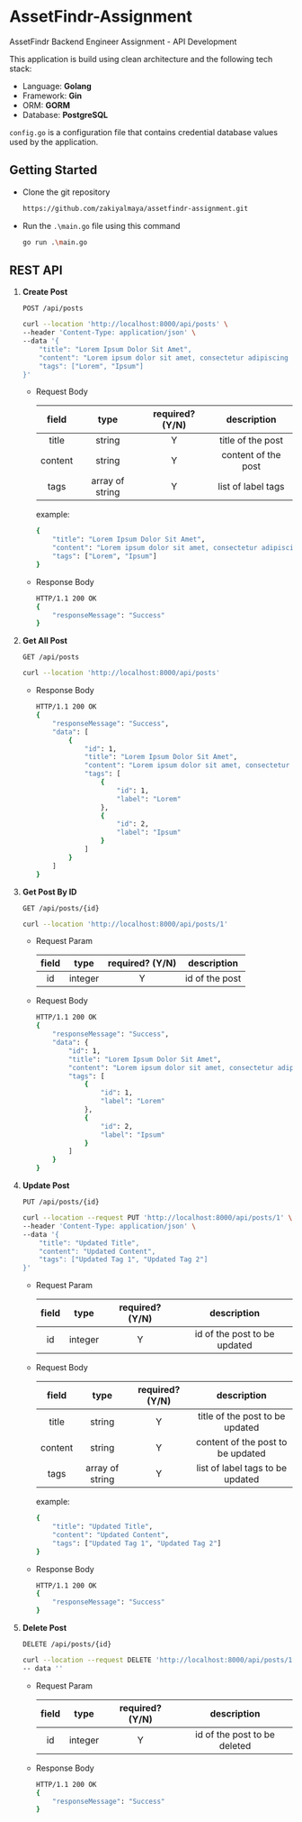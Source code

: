 # AssetFindr-Assignment
AssetFindr Backend Engineer Assignment - API Development

This application is build using clean architecture and the following tech stack:
- Language: **Golang**
- Framework: **Gin**
- ORM: **GORM**
- Database: **PostgreSQL**

`config.go` is a configuration file that contains credential database values used by the application.

## Getting Started

- Clone the git repository
  ```sh
  https://github.com/zakiyalmaya/assetfindr-assignment.git
  ```

- Run the `.\main.go` file using this command
  ```sh
  go run .\main.go
  ```

## REST API

1. **Create Post**

    `POST /api/posts`

    ```sh
    curl --location 'http://localhost:8000/api/posts' \
    --header 'Content-Type: application/json' \
    --data '{
        "title": "Lorem Ipsum Dolor Sit Amet",
        "content": "Lorem ipsum dolor sit amet, consectetur adipiscing elit, sed do eiusmod tempor incididunt ut labore et dolore magna aliqua. Ut enim ad minim veniam, quis nostrud exercitation ullamco laboris nisi ut aliquip ex ea commodo consequat. Duis aute irure dolor in reprehenderit in voluptate velit esse cillum dolore eu fugiat nulla pariatur. Excepteur sint occaecat cupidatat non proident, sunt in culpa qui officia deserunt mollit anim id est laborum.",
        "tags": ["Lorem", "Ipsum"]
    }'
    ```

    - Request Body

        | field |type | required? (Y/N) | description |
        | :---: | :---: | :---: | :---: |
        | title | string | Y | title of the post | 
        | content | string | Y | content of the post |
        | tags | array of string| Y | list of label tags |

        example:
        ```sh
        {
            "title": "Lorem Ipsum Dolor Sit Amet",
            "content": "Lorem ipsum dolor sit amet, consectetur adipiscing elit, sed do eiusmod tempor incididunt ut labore et dolore magna aliqua. Ut enim ad minim veniam, quis nostrud exercitation ullamco laboris nisi ut aliquip ex ea commodo consequat. Duis aute irure dolor in reprehenderit in voluptate velit esse cillum dolore eu fugiat nulla pariatur. Excepteur sint occaecat cupidatat non proident, sunt in culpa qui officia deserunt mollit anim id est laborum.",
            "tags": ["Lorem", "Ipsum"]
        }
        ```

    - Response Body

        ```sh
        HTTP/1.1 200 OK
        {
            "responseMessage": "Success"
        }
        ```

2. **Get All Post**

    `GET /api/posts`

    ```sh
    curl --location 'http://localhost:8000/api/posts'
    ```

    - Response Body

        ```sh
        HTTP/1.1 200 OK
        {
            "responseMessage": "Success",
            "data": [
                {
                    "id": 1,
                    "title": "Lorem Ipsum Dolor Sit Amet",
                    "content": "Lorem ipsum dolor sit amet, consectetur adipiscing elit, sed do eiusmod tempor incididunt ut labore et dolore magna aliqua. Ut enim ad minim veniam, quis nostrud exercitation ullamco laboris nisi ut aliquip ex ea commodo consequat. Duis aute irure dolor in reprehenderit in voluptate velit esse cillum dolore eu fugiat nulla pariatur. Excepteur sint occaecat cupidatat non proident, sunt in culpa qui officia deserunt mollit anim id est laborum.",
                    "tags": [
                        {
                            "id": 1,
                            "label": "Lorem"
                        },
                        {
                            "id": 2,
                            "label": "Ipsum"
                        }
                    ]
                }
            ]
        } 
        ```

3. **Get Post By ID**
    
    `GET /api/posts/{id}`

    ```sh
    curl --location 'http://localhost:8000/api/posts/1'
    ```

    - Request Param

        | field |type | required? (Y/N) | description |
        | :---: | :---: | :---: | :---: |
        | id | integer | Y | id of the post |

    - Request Body

        ```sh
        HTTP/1.1 200 OK
        {
            "responseMessage": "Success",
            "data": {
                "id": 1,
                "title": "Lorem Ipsum Dolor Sit Amet",
                "content": "Lorem ipsum dolor sit amet, consectetur adipiscing elit, sed do eiusmod tempor incididunt ut labore et dolore magna aliqua. Ut enim ad minim veniam, quis nostrud exercitation ullamco laboris nisi ut aliquip ex ea commodo consequat. Duis aute irure dolor in reprehenderit in voluptate velit esse cillum dolore eu fugiat nulla pariatur. Excepteur sint occaecat cupidatat non proident, sunt in culpa qui officia deserunt mollit anim id est laborum.",
                "tags": [
                    {
                        "id": 1,
                        "label": "Lorem"
                    },
                    {
                        "id": 2,
                        "label": "Ipsum"
                    }
                ]
            }
        }
        ```

4. **Update Post**

    `PUT /api/posts/{id}`

    ```sh
    curl --location --request PUT 'http://localhost:8000/api/posts/1' \
    --header 'Content-Type: application/json' \
    --data '{
        "title": "Updated Title",
        "content": "Updated Content",
        "tags": ["Updated Tag 1", "Updated Tag 2"]
    }'
    ```

    - Request Param

        | field |type | required? (Y/N) | description |
        | :---: | :---: | :---: | :---: |
        | id | integer | Y | id of the post to be updated |
    
    - Request Body

        | field |type | required? (Y/N) | description |
        | :---: | :---: | :---: | :---: |
        | title | string | Y | title of the post to be updated | 
        | content | string | Y | content of the post to be updated |
        | tags | array of string| Y | list of label tags to be updated |

        example:
        ```sh
        {
            "title": "Updated Title",
            "content": "Updated Content",
            "tags": ["Updated Tag 1", "Updated Tag 2"]
        }
        ```
        
    - Response Body

        ```sh
        HTTP/1.1 200 OK
        {
            "responseMessage": "Success"
        }
        ```

5. **Delete Post**

    `DELETE /api/posts/{id}`

    ```sh
    curl --location --request DELETE 'http://localhost:8000/api/posts/1' \
    -- data ''
    ```

    - Request Param

        | field |type | required? (Y/N) | description |
        | :---: | :---: | :---: | :---: |
        | id | integer | Y | id of the post to be deleted |
    
    - Response Body

        ```sh
        HTTP/1.1 200 OK
        {
            "responseMessage": "Success"
        }
        ```
